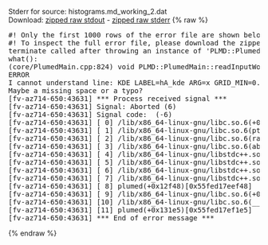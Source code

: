 Stderr for source:  histograms.md_working_2.dat   
Download: [zipped raw stdout](histograms.md_working_2.dat.plumed.stdout.txt.zip) - [zipped raw stderr](histograms.md_working_2.dat.plumed.stderr.txt.zip) 
{% raw %}
<pre>
#! Only the first 1000 rows of the error file are shown below
#! To inspect the full error file, please download the zipped raw stderr file above
terminate called after throwing an instance of 'PLMD::Plumed::ExceptionError'
what():
(core/PlumedMain.cpp:824) void PLMD::PlumedMain::readInputWords(const std::vector<std::__cxx11::basic_string<char> >&)
ERROR
I cannot understand line: KDE LABEL=hA_kde ARG=x GRID_MIN=0.0 GRID_MAX=3.0 GRID_BIN=100 BANDWIDTH=0.1
Maybe a missing space or a typo?
[fv-az714-650:43631] *** Process received signal ***
[fv-az714-650:43631] Signal: Aborted (6)
[fv-az714-650:43631] Signal code:  (-6)
[fv-az714-650:43631] [ 0] /lib/x86_64-linux-gnu/libc.so.6(+0x42520)[0x7fd6dac42520]
[fv-az714-650:43631] [ 1] /lib/x86_64-linux-gnu/libc.so.6(pthread_kill+0x12c)[0x7fd6dac969fc]
[fv-az714-650:43631] [ 2] /lib/x86_64-linux-gnu/libc.so.6(raise+0x16)[0x7fd6dac42476]
[fv-az714-650:43631] [ 3] /lib/x86_64-linux-gnu/libc.so.6(abort+0xd3)[0x7fd6dac287f3]
[fv-az714-650:43631] [ 4] /lib/x86_64-linux-gnu/libstdc++.so.6(+0xa2b9e)[0x7fd6db0a2b9e]
[fv-az714-650:43631] [ 5] /lib/x86_64-linux-gnu/libstdc++.so.6(+0xae20c)[0x7fd6db0ae20c]
[fv-az714-650:43631] [ 6] /lib/x86_64-linux-gnu/libstdc++.so.6(+0xae277)[0x7fd6db0ae277]
[fv-az714-650:43631] [ 7] /lib/x86_64-linux-gnu/libstdc++.so.6(__cxa_rethrow+0x4b)[0x7fd6db0ae52b]
[fv-az714-650:43631] [ 8] plumed(+0x12f48)[0x55fed17eef48]
[fv-az714-650:43631] [ 9] /lib/x86_64-linux-gnu/libc.so.6(+0x29d90)[0x7fd6dac29d90]
[fv-az714-650:43631] [10] /lib/x86_64-linux-gnu/libc.so.6(__libc_start_main+0x80)[0x7fd6dac29e40]
[fv-az714-650:43631] [11] plumed(+0x131e5)[0x55fed17ef1e5]
[fv-az714-650:43631] *** End of error message ***
</pre>
{% endraw %}
